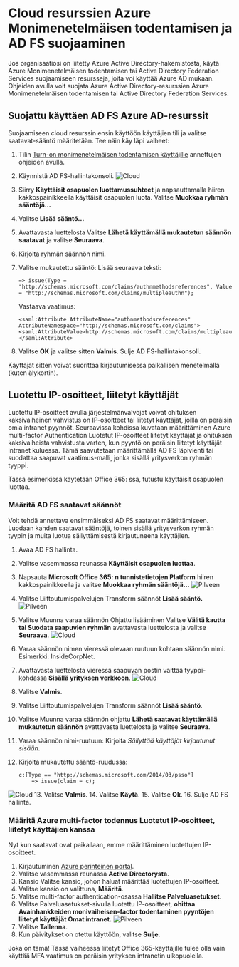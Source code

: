 <properties
    pageTitle="Cloud resurssien Azure MFA ja AD FS"
    description="Tämä on Azure multi-factor authentication sivu, jossa kerrotaan, miten Azure MFA ja AD FS pilvipalvelussa käytön aloittaminen."
    services="multi-factor-authentication"
    documentationCenter=""
    authors="kgremban"
    manager="femila"
    editor="yossib"/>

<tags
    ms.service="multi-factor-authentication"
    ms.workload="identity"
    ms.tgt_pltfrm="na"
    ms.devlang="na"
    ms.topic="get-started-article"
    ms.date="10/14/2016"
    ms.author="kgremban"/>

# <a name="securing-cloud-resources-with-azure-multi-factor-authentication-and-ad-fs"></a>Cloud resurssien Azure Monimenetelmäisen todentamisen ja AD FS suojaaminen

Jos organisaatiosi on liitetty Azure Active Directory-hakemistosta, käytä Azure Monimenetelmäisen todentamisen tai Active Directory Federation Services suojaamiseen resursseja, joita voi käyttää Azure AD mukaan. Ohjeiden avulla voit suojata Azure Active Directory-resurssien Azure Monimenetelmäisen todentamisen tai Active Directory Federation Services.

## <a name="secure-azure-ad-resources-using-ad-fs"></a>Suojattu käyttäen AD FS Azure AD-resurssit

Suojaamiseen cloud resurssin ensin käyttöön käyttäjien tili ja valitse saatavat-sääntö määritetään. Tee näin käy läpi vaiheet:

1. Tilin [Turn-on monimenetelmäisen todentamisen käyttäjille](active-directory/multi-factor-authentication-get-started-cloud.md#turn-on-multi-factor-authentication-for-users) annettujen ohjeiden avulla.
2. Käynnistä AD FS-hallintakonsoli.
![Cloud](./media/multi-factor-authentication-get-started-adfs-cloud/adfs1.png)
3. Siirry **Käyttäisit osapuolen luottamussuhteet** ja napsauttamalla hiiren kakkospainikkeella käyttäisit osapuolen luota. Valitse **Muokkaa ryhmän sääntöjä...**
4. Valitse **Lisää sääntö...**
5. Avattavasta luettelosta Valitse **Lähetä käyttämällä mukautetun säännön saatavat** ja valitse **Seuraava**.
6. Kirjoita ryhmän säännön nimi.
7. Valitse mukautettu sääntö: Lisää seuraava teksti:

    ```
    => issue(Type = "http://schemas.microsoft.com/claims/authnmethodsreferences", Value = "http://schemas.microsoft.com/claims/multipleauthn");
    ```

    Vastaava vaatimus:

    ```
    <saml:Attribute AttributeName="authnmethodsreferences" AttributeNamespace="http://schemas.microsoft.com/claims">
    <saml:AttributeValue>http://schemas.microsoft.com/claims/multipleauthn</saml:AttributeValue>
    </saml:Attribute>
    ```

8. Valitse **OK** ja valitse sitten **Valmis**. Sulje AD FS-hallintakonsoli.

Käyttäjät sitten voivat suorittaa kirjautumisessa paikallisen menetelmällä (kuten älykortin).

## <a name="trusted-ips-for-federated-users"></a>Luotettu IP-osoitteet, liitetyt käyttäjät
Luotettu IP-osoitteet avulla järjestelmänvalvojat voivat ohituksen kaksivaiheinen vahvistus on IP-osoitteet tai liitetyt käyttäjät, joilla on peräisin omia intranet pyynnöt. Seuraavissa kohdissa kuvataan määrittäminen Azure multi-factor Authentication Luotetut IP-osoitteet liitetyt käyttäjät ja ohituksen kaksivaiheista vahvistusta varten, kun pyyntö on peräisin liitetyt käyttäjät intranet kuluessa. Tämä saavutetaan määrittämällä AD FS läpivienti tai suodattaa saapuvat vaatimus-malli, jonka sisällä yritysverkon ryhmän tyyppi.

Tässä esimerkissä käytetään Office 365: ssä, tutustu käyttäisit osapuolen luottaa.

### <a name="configure-the-ad-fs-claims-rules"></a>Määritä AD FS saatavat säännöt

Voit tehdä annettava ensimmäiseksi AD FS saatavat määrittämiseen. Luodaan kahden saatavat sääntöjä, toinen sisällä yritysverkon ryhmän tyypin ja muita luotua säilyttämisestä kirjautuneena käyttäjien.

1. Avaa AD FS hallinta.
2. Valitse vasemmassa reunassa **Käyttäisit osapuolen luottaa**.
3. Napsauta **Microsoft Office 365: n tunnistetietojen Platform** hiiren kakkospainikkeella ja valitse **Muokkaa ryhmän sääntöjä...** 
 ![Pilveen](./media/multi-factor-authentication-get-started-adfs-cloud/trustedip1.png)
4. Valitse Liittoutumispalvelujen Transform säännöt **Lisää sääntö.** 
 ![Pilveen](./media/multi-factor-authentication-get-started-adfs-cloud/trustedip2.png)
5. Valitse Muunna varaa säännön Ohjattu lisääminen Valitse **Välitä kautta tai Suodata saapuvien ryhmän** avattavasta luettelosta ja valitse **Seuraava**.
![Cloud](./media/multi-factor-authentication-get-started-adfs-cloud/trustedip3.png)
6. Varaa säännön nimen vieressä olevaan ruutuun kohtaan säännön nimi. Esimerkki: InsideCorpNet.
7. Avattavasta luettelosta vieressä saapuvan postin väittää tyyppi-kohdassa **Sisällä yrityksen verkkoon**.
![Cloud](./media/multi-factor-authentication-get-started-adfs-cloud/trustedip4.png)
8. Valitse **Valmis**.
9. Valitse Liittoutumispalvelujen Transform säännöt **Lisää sääntö**.
10. Valitse Muunna varaa säännön ohjattu **Lähetä saatavat käyttämällä mukautetun säännön** avattavasta luettelosta ja valitse **Seuraava**.
11. Varaa säännön nimi-ruutuun: Kirjoita *Säilyttää käyttäjät kirjautunut sisään*.
12. Kirjoita mukautettu sääntö-ruudussa:

        c:[Type == "http://schemas.microsoft.com/2014/03/psso"]
            => issue(claim = c);
![Cloud](./media/multi-factor-authentication-get-started-adfs-cloud/trustedip5.png)
13. Valitse **Valmis**.
14. Valitse **Käytä**.
15. Valitse **Ok**.
16. Sulje AD FS hallinta.



### <a name="configure-azure-multi-factor-authentication-trusted-ips-with-federated-users"></a>Määritä Azure multi-factor todennus Luotetut IP-osoitteet, liitetyt käyttäjien kanssa
Nyt kun saatavat ovat paikallaan, emme määrittäminen luotettujen IP-osoitteet.

1. Kirjautuminen [Azure perinteinen portal](https://manage.windowsazure.com).
2. Valitse vasemmassa reunassa **Active Directorysta**.
3. Kansio Valitse kansio, johon haluat määrittää luotettujen IP-osoitteet.
4. Valitse kansio on valittuna, **Määritä**.
5. Valitse multi-factor authentication-osassa **Hallitse Palveluasetukset**.
6. Valitse Palveluasetukset-sivulla luotettu IP-osoitteet, **ohittaa Avainhankkeiden monivaiheisen-factor todentaminen pyyntöjen liitetyt käyttäjät Omat intranet.** 
 ![Pilveen](./media/multi-factor-authentication-get-started-adfs-cloud/trustedip6.png)
7. Valitse **Tallenna**.
8. Kun päivitykset on otettu käyttöön, valitse **Sulje**.


Joka on tämä! Tässä vaiheessa liitetyt Office 365-käyttäjille tulee olla vain käyttää MFA vaatimus on peräisin yrityksen intranetin ulkopuolella.
